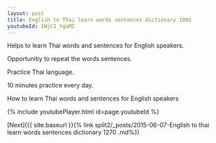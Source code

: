 ```yaml
---
layout: post
title: English to Thai learn words sentences dictionary 1005 
youtubeId: IWjC1_YgaMI
---
```

 
 
Helps to learn Thai words and sentences for English speakers.

Opportunitiy to repeat the words sentences. 

Practice Thai language. 
 
10 minutes practice every day. 
 
How to learn Thai words and sentences for English speakers 
 
{% include youtubePlayer.html id=page.youtubeId %}
 
 
[Next]({{ site.baseurl }}{% link  split2/_posts/2015-06-07-English to thai learn words sentences dictionary 1270 .md%})
 
